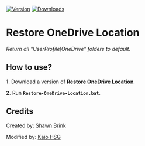 [![Version](https://img.shields.io/badge/version-1.0-green)](https://github.com/KaioHSG/restore-onedrive-location/releases/latest)
[![Downloads](https://img.shields.io/github/downloads/KaioHSG/restore-onedrive-location/total)](https://github.com/KaioHSG/restore-onedrive-location/releases)

# Restore OneDrive Location

*Return all "UserProfile\OneDrive" folders to default.*

## How to use?

**1**. Download a version of [**Restore OneDrive Location**](https://github.com/kaiohsg/restore-one-drive-location/releases/latest).

**2**. Run **`Restore-OneDrive-Location.bat`**.

## Credits

Created by: [Shawn Brink](https://www.tenforums.com/tutorials/23504-users-personal-folders-restore-default-location-windows-10-a.html)

Modified by: [Kaio HSG](https://github.com/kaiohsg/restore-one-drive-location)
